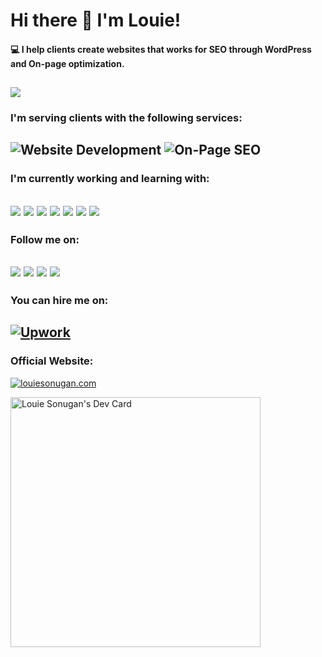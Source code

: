 # Hi there 👋 I'm Louie!
#### 💻 I help clients create websites that works for SEO through WordPress and On-page optimization.
![](https://hit.yhype.me/github/profile?user_id=10954331)
---

### I'm serving clients with the following services:
![Website Development](https://img.shields.io/badge/🌏_Website_Development-informational)
![On-Page SEO](https://img.shields.io/badge/📈_On--Page_SEO-blueviolet)
---

### I'm currently working and learning with:
<a href="https://wordpress.org" target="_blank"><img src="https://img.shields.io/badge/WordPress-21759b" /></a>
<a href="https://html.spec.whatwg.org/" target="_blank"><img src="https://img.shields.io/badge/HTML-DD4B25"></a>
<a href="https://www.w3.org/Style/CSS/Overview.en.html" target="_blank"><img src="https://img.shields.io/badge/CSS-214CE5"></a>
<a href="https://www.ecma-international.org/ecma-262/" target="_blank"><img src="https://img.shields.io/badge/JavaScript-EFD81D"></a>
<a href="https://www.php.net/" target="_blank"><img src="https://img.shields.io/badge/PHP-858EBB"></a>
<a href="https://vuejs.org/" target="_blank"><img src="https://img.shields.io/badge/Vue.js-3FB27F"></a>
<a href="https://nodejs.org/" target="_blank"><img src="https://img.shields.io/badge/Node.js-77B65C"></a>
---

### Follow me on:
<a href="https://www.facebook.com/louson21" target="_blank"><img src="https://img.shields.io/badge/Facebook-1877F2?style=for-the-badge&logo=facebook&logoColor=white"></a>
<a href="https://www.twitter.com/louson21" target="_blank"><img src="https://img.shields.io/badge/Twitter-1DA1F2?style=for-the-badge&logo=twitter&logoColor=white"></a>
<a href="https://www.instagram.com/louiesonugan" target="_blank"><img src="https://img.shields.io/badge/Instagram-E4405F?style=for-the-badge&logo=instagram&logoColor=white"></a>
<a href="https://www.linkedin.com/in/louiesonugan" target="_blank"><img src="https://img.shields.io/badge/LinkedIn-0077B5?style=for-the-badge&logo=linkedin&logoColor=white"></a>
---

### You can hire me on:
<a href="https://www.upwork.com/freelancers/~015f952a2b58304fcf" target="_blank"><img src="https://img.shields.io/badge/Upwork-14A800?style=for-the-badge&logo=upwork&logoColor=white" alt="Upwork"></a>
---
### Official Website:
<a href="https://louiesonugan.com"><img src="https://img.shields.io/badge/🌐_louiesonugan.com-2C3E50" alt="louiesonugan.com"></a>

<a href="https://app.daily.dev/deversity"><img src="https://api.daily.dev/devcards/1555367b8ebd4333b94136f598f0cf4e.png?r=9vb" width="400" alt="Louie Sonugan's Dev Card"/></a>
